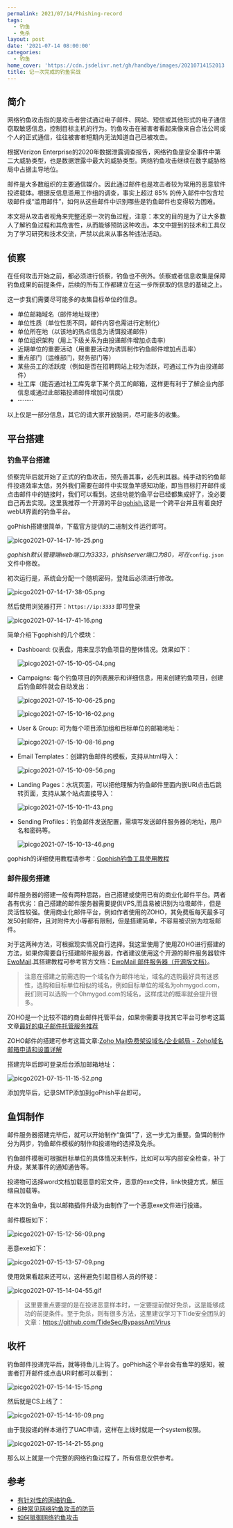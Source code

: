 ```yaml
---
permalink: 2021/07/14/Phishing-record
tags:
  - 钓鱼
  - 免杀
layout: post
date: '2021-07-14 08:00:00'
categories:
  - 钓鱼
home_cover: 'https://cdn.jsdelivr.net/gh/handbye/images/20210714152013.png'
title: 记一次完成的钓鱼实战
---
```


## 简介


网络钓鱼攻击指的是攻击者尝试通过电子邮件、网站、短信或其他形式的电子通信窃取敏感信息，控制目标主机的行为。钓鱼攻击在被害者看起来像来自合法公司或个人的正式通信，往往被害者短期内无法知道自己已被攻击。


根据Verizon Enterprise的2020年数据泄露调查报告，网络钓鱼是安全事件中第二大威胁类型，也是数据泄露中最大的威胁类型。网络钓鱼攻击继续在数字威胁格局中占据主导地位。


邮件是大多数组织的主要通信媒介。因此通过邮件也是攻击者较为常用的恶意软件投递载体。根据反信息滥用工作组的调查，事实上超过 85% 的传入邮件中包含垃圾邮件或“滥用邮件”，如何从这些邮件中识别哪些是钓鱼邮件也变得较为困难。


本文将从攻击者视角来完整还原一次钓鱼过程，注意：本文的目的是为了让大多数人了解钓鱼过程和其危害性，从而能够预防这种攻击。本文中提到的技术和工具仅为了学习研究和技术交流，严禁以此来从事各种违法活动。


## 侦察


在任何攻击开始之前，都必须进行侦察，钓鱼也不例外。侦察或者信息收集是保障钓鱼成果的前提条件，后续的所有工作都建立在这一步所获取的信息的基础之上。


这一步我们需要尽可能多的收集目标单位的信息。

- 单位邮箱域名（邮件地址规律）
- 单位性质（单位性质不同，邮件内容也需进行定制化）
- 单位所在地（以该地的热点信息为诱饵投递邮件）
- 单位组织架构（用上下级关系为由投递邮件增加点击率）
- 近期单位的重要活动（用重要活动为诱饵制作钓鱼邮件增加点击率）
- 重点部门（运维部门，财务部门等）
- 某些员工的活跃度（例如是否在招聘网站上较为活跃，可通过工作为由投递邮件）
- 社工库（能否通过社工库先拿下某个员工的邮箱，这样更有利于了解企业内部信息或通过此邮箱投递邮件增加可信度）
- ·········

以上仅是一部分信息，其它的请大家开放脑洞，尽可能多的收集。


## 平台搭建


### 钓鱼平台搭建


侦察完毕后就开始了正式的钓鱼攻击，预先善其事，必先利其器。纯手动的钓鱼邮件投递效率太低，另外我们需要在邮件中实现鱼竿感知功能，即当目标打开邮件或点击邮件中的链接时，我们可以看到。这些功能钓鱼平台已经都集成好了，没必要自己再去实现。这里我推荐一个开源的平台[gohish](https://github.com/gophish/gophish),这是一个跨平台并且有着良好webUI界面的钓鱼平台。


goPhish搭建很简单，下载官方提供的二进制文件运行即可。


![picgo2021-07-14-17-16-25.png](../post_images/7963578039af9c7917131d35d8229f0b.png)


_gophish默认管理端web端口为3333，phishserver端口为80，可在_`config.json`文件中修改。


初次运行是，系统会分配一个随机密码，登陆后必须进行修改。


![picgo2021-07-14-17-38-05.png](../post_images/b07c579d6c87a93a7cc90621ea789e61.png)


然后使用浏览器打开：`https://ip:3333` 即可登录


![picgo2021-07-14-17-41-16.png](../post_images/158c8bbb3e4bb155a8b1de0eb257b88c.png)


简单介绍下gophish的几个模块：

- Dashboard: 仪表盘，用来显示钓鱼项目的整体情况。效果如下：

	![picgo2021-07-15-10-05-04.png](../post_images/e9ed15d5e6a70b4fcf1ba0c116582793.png)

- Campaigns: 每个钓鱼项目的列表展示和详细信息，用来创建钓鱼项目，创建后钓鱼邮件就会自动发出：

	![picgo2021-07-15-10-06-25.png](../post_images/689ed880df2cda28c1fdb5b49d3d895e.png)


	![picgo2021-07-15-10-16-02.png](../post_images/fb9ff657fb261e8eb09e6915360dc109.png)

- User & Group: 可为每个项目添加组和目标单位的邮箱地址：

	![picgo2021-07-15-10-08-16.png](../post_images/6e2b6851f09fc3dfe629bdcb8764d988.png)

- Email Templates：创建钓鱼邮件的模板，支持从html导入：

	![picgo2021-07-15-10-09-56.png](../post_images/094c0a562225a32d0028b0fceb3110b1.png)

- Landing Pages：水坑页面，可以把他理解为钓鱼邮件里面内嵌URl点击后跳转页面，支持从某个站点直接导入：

	![picgo2021-07-15-10-11-43.png](../post_images/89cf492e2672c2e2dc26da5cc34d4289.png)

- Sending Profiles：钓鱼邮件发送配置，需填写发送邮件服务器的地址，用户名和密码等。

	![picgo2021-07-15-10-13-46.png](../post_images/b3ec632c23931c345d1c32631ecac97d.png)


gophish的详细使用教程请参考：[Gophish钓鱼工具使用教程](https://xeye.io/post/gophish%E9%92%93%E9%B1%BC%E5%B7%A5%E5%85%B7%E4%BD%BF%E7%94%A8%E6%95%99%E7%A8%8B/)


### 邮件服务搭建


邮件服务器的搭建一般有两种思路，自己搭建或使用已有的商业化邮件平台。两者各有优劣：自己搭建的邮件服务器需要提供VPS,而且易被识别为垃圾邮件，但是灵活性较强。使用商业化邮件平台，例如作者使用的ZOHO，其免费版每天最多可发50封邮件，且对附件大小等都有限制，但是搭建简单，不容易被识别为垃圾邮件。


对于这两种方法，可根据现实情况自行选择。我这里使用了使用ZOHO进行搭建的方法，如果你需要自行搭建邮件服务器，作者建议使用这个开源的邮件服务器软件[EwoMail](http://www.ewomail.com/).其搭建教程可参考官方文档：[EwoMail 邮件服务器（开源版文档）](http://doc.ewomail.com/docs/ewomail/jianjie)。


> 注意在搭建之前需选购一个域名作为邮件地址，域名的选购最好具有迷惑性，选购和目标单位相似的域名，例如目标单位的域名为ohmygod.com，我们则可以选购一个0hmygod.com的域名，这样成功的概率就会提升很多。


ZOHO是一个比较不错的商业邮件托管平台，如果你需要寻找其它平台可参考这篇文章[最好的电子邮件托管服务推荐](https://www.10besty.com/best-email-hosting-providers/)


ZOHO邮件的搭建可参考这篇文章:[Zoho Mail免费架设域名/企业邮局 - Zoho域名邮箱申请和设置详解](https://zhuanlan.zhihu.com/p/32679780)


搭建完毕后即可登录后台添加邮箱地址：


![picgo2021-07-15-11-15-52.png](../post_images/ed78a389d05810611006ffcc5a343840.png)


添加完毕后，记录SMTP添加到goPhish平台即可。


## 鱼饵制作


邮件服务器搭建完毕后，就可以开始制作“鱼饵”了，这一步尤为重要。鱼饵的制作分为两步，钓鱼邮件模板的制作和投递物的选择及免杀。


钓鱼邮件模板可根据目标单位的具体情况来制作，比如可以写内部安全检查，补丁升级，某某事件的通知通告等。


投递物可选择word文档加载恶意的宏文件，恶意的exe文件，link快捷方式，解压缩自加载等。


在本次钓鱼中，我以邮箱插件升级为由制作了一个恶意exe文件进行投递。


邮件模板如下：


![picgo2021-07-15-12-56-09.png](../post_images/52cd9496fb86712fb0fa1508eaed4941.png)


恶意exe如下：


![picgo2021-07-15-13-57-09.png](../post_images/f45f84fd58eeb2f8386f0da416853f64.png)


使用效果看起来还可以，这样避免引起目标人员的怀疑：


![picgo2021-07-15-14-04-55.gif](../post_images/7804b30a9416da7323f0d79f99acd21b.gif)


> 这里要重点要提的是在投递恶意样本时，一定要提前做好免杀，这是能够成功的前提条件。至于免杀，则有很多方法，这里建议学习下Tide安全团队的文章：https://github.com/TideSec/BypassAntiVirus


## 收杆


钓鱼邮件投递完毕后，就等待鱼儿上钩了。goPhish这个平台会有鱼竿的感知，被害者打开邮件或点击URl时都可以看到：


![picgo2021-07-15-14-15-15.png](../post_images/9fb638e2e7cb5a21e6949d1e37d8b6fa.png)


然后就是CS上线了：


![picgo2021-07-15-14-16-09.png](../post_images/bbbccf0bbc71d5e31dac1ac715f51722.png)


由于我投递的样本进行了UAC申请，这样在上线时就是一个system权限。


![picgo2021-07-15-14-21-55.png](../post_images/9d53ccf8f6968948ea20765a7b328086.png)


那么以上就是一个完整的网络钓鱼过程了，所有信息仅供参考。


## 参考

- [有针对性的网络钓鱼](https://www.cisco.com/c/dam/global/zh_cn/products/security/email-security-appliance/ironport__targetedphishing.pdf)_
- [6种常见网络钓鱼攻击的防范](https://www.secrss.com/articles/27115)
- [如何抵御网络钓鱼攻击](https://docs.microsoft.com/zh-cn/windows/security/threat-protection/intelligence/phishing)
